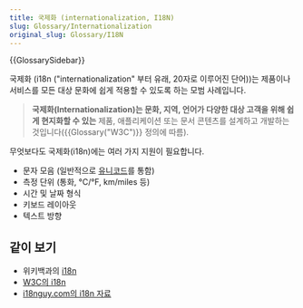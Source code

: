```yaml
---
title: 국제화 (internationalization, I18N)
slug: Glossary/Internationalization
original_slug: Glossary/I18N
---
```


{{GlossarySidebar}}

국제화 (i18n ("internationalization" 부터 유래, 20자로 이루어진 단어))는 제품이나 서비스를 모든 대상 문화에 쉽게 적용할 수 있도록 하는 모범 사례입니다.

> **국제화(Internationalization)**는 문화, 지역, 언어가 다양한 대상 고객을 위해 쉽게 현지화**할 수 있는** 제품, 애플리케이션 또는 문서 콘텐츠를 설계하고 개발하는 것입니다({{Glossary("W3C")}} 정의에 따름).

무엇보다도 국제화(i18n)에는 여러 가지 지원이 필요합니다.

- 문자 모음 (일반적으로 [유니코드](https://www.techtarget.com/whatis/definition/Unicode)를 통함)
- 측정 단위 (통화, °C/°F, km/miles 등)
- 시간 및 날짜 형식
- 키보드 레이아웃
- 텍스트 방향

## 같이 보기

- 위키백과의 [i18n](https://en.wikipedia.org/wiki/Internationalization_and_localization)
- [W3C의 i18n](https://www.w3.org/International/questions/qa-i18n.en#Internationalization)
- [i18nguy.com의 i18n 자료](http://www.i18nguy.com/)
